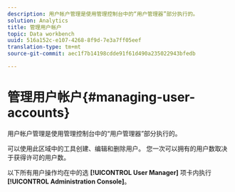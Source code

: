 ```yaml
---
description: 用户帐户管理是使用管理控制台中的“用户管理器”部分执行的。
solution: Analytics
title: 管理用户帐户
topic: Data workbench
uuid: 516a152c-e107-4268-8f9d-7e3a7ff05eef
translation-type: tm+mt
source-git-commit: aec1f7b14198cdde91f61d490a235022943bfedb

---
```



# 管理用户帐户{#managing-user-accounts}

用户帐户管理是使用管理控制台中的“用户管理器”部分执行的。

可以使用此区域中的工具创建、编辑和删除用户。 您一次可以拥有的用户数取决于获得许可的用户数。

以下所有用户操作均在中的选 **[!UICONTROL User Manager]** 项卡内执行 **[!UICONTROL Administration Console]**。
